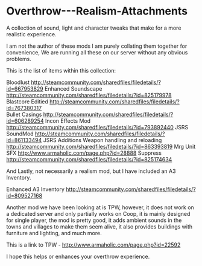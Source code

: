# Overthrow---Realism-Attachments
A collection of sound, light and character tweaks that make for a more realistic experience.

I am not the author of these mods I am purely collating them together for convenience, We are running all these 
on our server without any obvious problems.

This is the list of items within this collection:

Bloodlust                                       http://steamcommunity.com/sharedfiles/filedetails/?id=667953829
Enhanced Soundscape                             http://steamcommunity.com/sharedfiles/filedetails/?id=825179978
Blastcore Editied                               http://steamcommunity.com/sharedfiles/filedetails/?id=767380317  
Bullet Casings                                  http://steamcommunity.com/sharedfiles/filedetails/?id=606289254
Incon Effects Mod                               http://steamcommunity.com/sharedfiles/filedetails/?id=793892440
JSRS SoundMod                                   http://steamcommunity.com/sharedfiles/filedetails/?id=861133494
JSRS Additions Weapon handling and reloading    http://steamcommunity.com/sharedfiles/filedetails/?id=863393819
Mrg Unit SFX                                    http://www.armaholic.com/page.php?id=28888
Suppress                                        http://steamcommunity.com/sharedfiles/filedetails/?id=825174634

 And Lastly, not necessarily a realism mod, but I have included an A3 Inventory.

Enhanced A3 Inventory                           http://steamcommunity.com/sharedfiles/filedetails/?id=809527168

Another mod we have been looking at is TPW, however, it does not work on a dedicated server and only partially works on Coop, it is mainly designed for single player, the mod is pretty good, it adds ambient sounds in the towns and villages to make them seem alive, it also provides buildings with furniture and lighting, and much more. 

This is a link to TPW - http://www.armaholic.com/page.php?id=22592

I hope this helps or enhances your overthrow experience.

